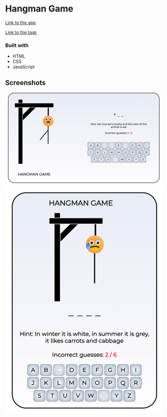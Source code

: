 # Hangman Game

[Link to the app](https://kat2709.github.io/hangman-game)

[Link to the task](https://github.com/rolling-scopes-school/tasks/tree/master/stage1/tasks/hangman)

### Built with

- HTML
- CSS
- JavaScript

## Screenshots

![](./assets/hangman_screen.PNG)
![](./assets/hangman_mobile_screen.PNG)